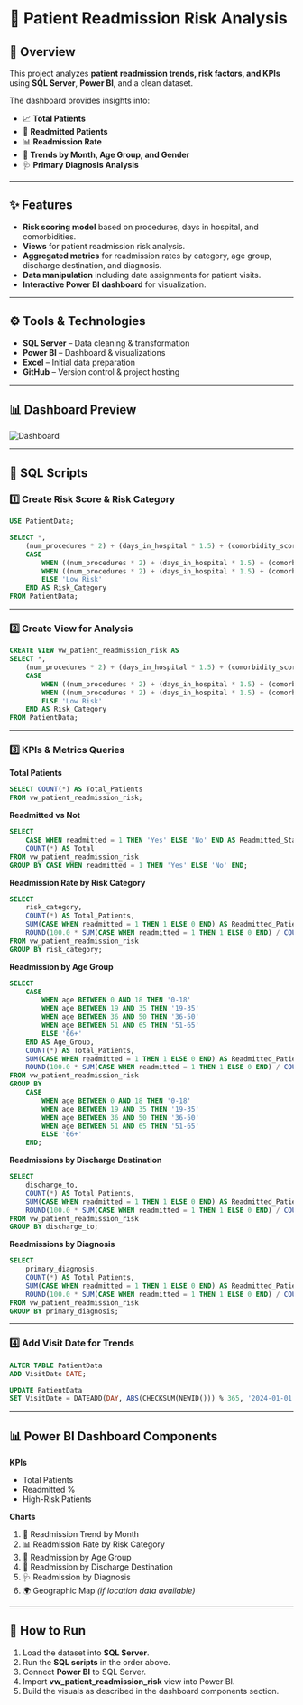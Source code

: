 # 🏥 Patient Readmission Risk Analysis

## 📌 Overview  
This project analyzes **patient readmission trends, risk factors, and KPIs** using **SQL Server**, **Power BI**, and a clean dataset.  

The dashboard provides insights into:  
- 📈 **Total Patients**  
- 🔄 **Readmitted Patients**  
- 📊 **Readmission Rate**  
- 📅 **Trends by Month, Age Group, and Gender**  
- 🩺 **Primary Diagnosis Analysis**  

---

## ✨ Features  
- **Risk scoring model** based on procedures, days in hospital, and comorbidities.  
- **Views** for patient readmission risk analysis.  
- **Aggregated metrics** for readmission rates by category, age group, discharge destination, and diagnosis.  
- **Data manipulation** including date assignments for patient visits.  
- **Interactive Power BI dashboard** for visualization.  

---

## ⚙️ Tools & Technologies  
- **SQL Server** – Data cleaning & transformation  
- **Power BI** – Dashboard & visualizations  
- **Excel** – Initial data preparation  
- **GitHub** – Version control & project hosting  

---

## 📊 Dashboard Preview  
![Dashboard](images/dashboard_preview.png)  

---

## 📜 SQL Scripts  

### 1️⃣ Create Risk Score & Risk Category
```sql
USE PatientData;

SELECT *,
    (num_procedures * 2) + (days_in_hospital * 1.5) + (comorbidity_score * 3) AS Risk_Score,
    CASE 
        WHEN ((num_procedures * 2) + (days_in_hospital * 1.5) + (comorbidity_score * 3)) > 24 THEN 'High Risk'
        WHEN ((num_procedures * 2) + (days_in_hospital * 1.5) + (comorbidity_score * 3)) > 12 THEN 'Moderate Risk'
        ELSE 'Low Risk'
    END AS Risk_Category
FROM PatientData;
```

---

### 2️⃣ Create View for Analysis
```sql
CREATE VIEW vw_patient_readmission_risk AS
SELECT *,
    (num_procedures * 2) + (days_in_hospital * 1.5) + (comorbidity_score * 3) AS Risk_Score,
    CASE 
        WHEN ((num_procedures * 2) + (days_in_hospital * 1.5) + (comorbidity_score * 3)) > 24 THEN 'High Risk'
        WHEN ((num_procedures * 2) + (days_in_hospital * 1.5) + (comorbidity_score * 3)) > 12 THEN 'Moderate Risk'
        ELSE 'Low Risk'
    END AS Risk_Category
FROM PatientData;
```

---

### 3️⃣ KPIs & Metrics Queries  

**Total Patients**  
```sql
SELECT COUNT(*) AS Total_Patients 
FROM vw_patient_readmission_risk;
```

**Readmitted vs Not**  
```sql
SELECT 
    CASE WHEN readmitted = 1 THEN 'Yes' ELSE 'No' END AS Readmitted_Status,
    COUNT(*) AS Total
FROM vw_patient_readmission_risk
GROUP BY CASE WHEN readmitted = 1 THEN 'Yes' ELSE 'No' END;
```

**Readmission Rate by Risk Category**  
```sql
SELECT 
    risk_category,
    COUNT(*) AS Total_Patients,
    SUM(CASE WHEN readmitted = 1 THEN 1 ELSE 0 END) AS Readmitted_Patients,
    ROUND(100.0 * SUM(CASE WHEN readmitted = 1 THEN 1 ELSE 0 END) / COUNT(*), 2) AS Readmission_Rate
FROM vw_patient_readmission_risk
GROUP BY risk_category;
```

**Readmission by Age Group**  
```sql
SELECT 
    CASE 
        WHEN age BETWEEN 0 AND 18 THEN '0-18'
        WHEN age BETWEEN 19 AND 35 THEN '19-35'
        WHEN age BETWEEN 36 AND 50 THEN '36-50'
        WHEN age BETWEEN 51 AND 65 THEN '51-65'
        ELSE '66+'
    END AS Age_Group,
    COUNT(*) AS Total_Patients,
    SUM(CASE WHEN readmitted = 1 THEN 1 ELSE 0 END) AS Readmitted_Patients,
    ROUND(100.0 * SUM(CASE WHEN readmitted = 1 THEN 1 ELSE 0 END) / COUNT(*), 2) AS Readmission_Rate
FROM vw_patient_readmission_risk
GROUP BY 
    CASE 
        WHEN age BETWEEN 0 AND 18 THEN '0-18'
        WHEN age BETWEEN 19 AND 35 THEN '19-35'
        WHEN age BETWEEN 36 AND 50 THEN '36-50'
        WHEN age BETWEEN 51 AND 65 THEN '51-65'
        ELSE '66+'
    END;
```

**Readmissions by Discharge Destination**  
```sql
SELECT 
    discharge_to,
    COUNT(*) AS Total_Patients,
    SUM(CASE WHEN readmitted = 1 THEN 1 ELSE 0 END) AS Readmitted_Patients,
    ROUND(100.0 * SUM(CASE WHEN readmitted = 1 THEN 1 ELSE 0 END) / COUNT(*), 2) AS Readmission_Rate
FROM vw_patient_readmission_risk
GROUP BY discharge_to;
```

**Readmissions by Diagnosis**  
```sql
SELECT 
    primary_diagnosis,
    COUNT(*) AS Total_Patients,
    SUM(CASE WHEN readmitted = 1 THEN 1 ELSE 0 END) AS Readmitted_Patients,
    ROUND(100.0 * SUM(CASE WHEN readmitted = 1 THEN 1 ELSE 0 END) / COUNT(*), 2) AS Readmission_Rate
FROM vw_patient_readmission_risk
GROUP BY primary_diagnosis;
```

---

### 4️⃣ Add Visit Date for Trends  
```sql
ALTER TABLE PatientData
ADD VisitDate DATE;

UPDATE PatientData
SET VisitDate = DATEADD(DAY, ABS(CHECKSUM(NEWID())) % 365, '2024-01-01');
```

---

## 📊 Power BI Dashboard Components  

**KPIs**  
- Total Patients  
- Readmitted %  
- High-Risk Patients  

**Charts**  
1. 📅 Readmission Trend by Month  
2. 📊 Readmission Rate by Risk Category  
3. 👥 Readmission by Age Group  
4. 🏥 Readmission by Discharge Destination  
5. 🩺 Readmission by Diagnosis  
6. 🌍 Geographic Map *(if location data available)*  

---

## 🚀 How to Run  

1. Load the dataset into **SQL Server**.  
2. Run the **SQL scripts** in the order above.  
3. Connect **Power BI** to SQL Server.  
4. Import **vw_patient_readmission_risk** view into Power BI.  
5. Build the visuals as described in the dashboard components section.  
